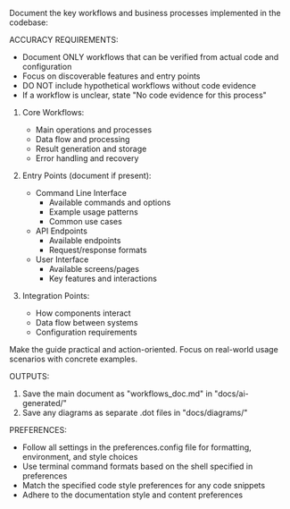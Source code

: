 Document the key workflows and business processes implemented in the codebase:

ACCURACY REQUIREMENTS:
- Document ONLY workflows that can be verified from actual code and configuration
- Focus on discoverable features and entry points
- DO NOT include hypothetical workflows without code evidence
- If a workflow is unclear, state "No code evidence for this process"

1. Core Workflows:
   - Main operations and processes
   - Data flow and processing
   - Result generation and storage
   - Error handling and recovery

2. Entry Points (document if present):
   - Command Line Interface
     * Available commands and options
     * Example usage patterns
     * Common use cases
   - API Endpoints
     * Available endpoints
     * Request/response formats
   - User Interface
     * Available screens/pages
     * Key features and interactions

3. Integration Points:
   - How components interact
   - Data flow between systems
   - Configuration requirements

Make the guide practical and action-oriented.
Focus on real-world usage scenarios with concrete examples.

OUTPUTS:
1. Save the main document as "workflows_doc.md" in "docs/ai-generated/"
2. Save any diagrams as separate .dot files in "docs/diagrams/"

PREFERENCES:
- Follow all settings in the preferences.config file for formatting, environment, and style choices
- Use terminal command formats based on the shell specified in preferences
- Match the specified code style preferences for any code snippets
- Adhere to the documentation style and content preferences 